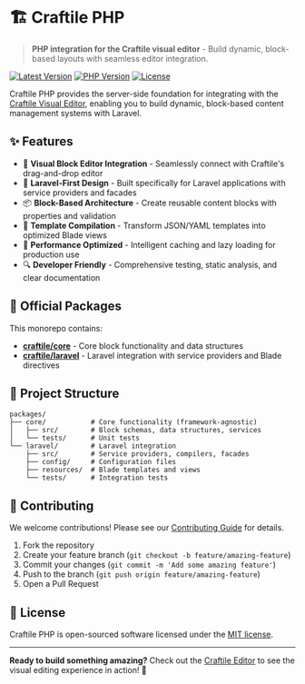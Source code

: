 # 🏗️ Craftile PHP

> **PHP integration for the Craftile visual editor** - Build dynamic, block-based layouts with seamless editor integration.

[![Latest Version](https://img.shields.io/github/v/release/craftile/php?style=flat-square)](https://github.com/craftile/php/releases)
[![PHP Version](https://img.shields.io/badge/php-%5E8.2-blue?style=flat-square)](https://php.net)
[![License](https://img.shields.io/badge/license-MIT-green?style=flat-square)](LICENSE)

Craftile PHP provides the server-side foundation for integrating with the [Craftile Visual Editor](https://github.com/craftile/editor), enabling you to build dynamic, block-based content management systems with Laravel.

## ✨ Features

- 🎨 **Visual Block Editor Integration** - Seamlessly connect with Craftile's drag-and-drop editor
- 🔧 **Laravel-First Design** - Built specifically for Laravel applications with service providers and facades
- 📦 **Block-Based Architecture** - Create reusable content blocks with properties and validation
- 🎯 **Template Compilation** - Transform JSON/YAML templates into optimized Blade views
- 🚀 **Performance Optimized** - Intelligent caching and lazy loading for production use
- 🔍 **Developer Friendly** - Comprehensive testing, static analysis, and clear documentation

## 🔌 Official Packages

This monorepo contains:

- **[craftile/core](https://github.com/craftile/core-php)** - Core block functionality and data structures
- **[craftile/laravel](https://github.com/craftile/laravel)** - Laravel integration with service providers and Blade directives

## 📁 Project Structure

```
packages/
├── core/           # Core functionality (framework-agnostic)
│   ├── src/        # Block schemas, data structures, services
│   └── tests/      # Unit tests
└── laravel/        # Laravel integration
    ├── src/        # Service providers, compilers, facades
    ├── config/     # Configuration files
    ├── resources/  # Blade templates and views
    └── tests/      # Integration tests
```

## 🤝 Contributing

We welcome contributions! Please see our [Contributing Guide](CONTRIBUTING.md) for details.

1. Fork the repository
2. Create your feature branch (`git checkout -b feature/amazing-feature`)
3. Commit your changes (`git commit -m 'Add some amazing feature'`)
4. Push to the branch (`git push origin feature/amazing-feature`)
5. Open a Pull Request

## 📄 License

Craftile PHP is open-sourced software licensed under the [MIT license](LICENSE).

---

**Ready to build something amazing?** Check out the [Craftile Editor](https://github.com/craftile/editor) to see the visual editing experience in action! 🚀